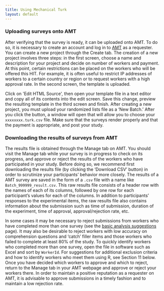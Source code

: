 ```yaml
---
title: Using Mechanical Turk
layout: default
---
```


### Uploading surveys onto AMT

After verifying that the survey is ready, it can be uploaded onto AMT. To do so, it is necessary to create an account and log in to [AMT](https://www.mturk.com/mturk/welcome) as a requester. You can create a new project through the Create tab. The creation of a new project involves three steps: in the first screen, choose a name and description for your project and decide on number of workers and payment.  At this point, certain restrictions can be placed on the workers who will be offered this HIT. For example, it is often useful to restrict IP addresses of workers to a certain country or region or to request workers with a high approval rate. In the second screen, the template is uploaded. 

Click on 'Edit HTML Source', then open your template file in a text editor and copy all of its contents into the edit screen. Save this change, preview the resulting template in the third screen and finish. After creating a new project, you must upload your randomized lists file as a ‘New Batch.’ After you click the button, a window will open that will allow you to choose your `xxxxxxxx.turk.csv` file. Make sure that the surveys render properly and that the payment is appropriate, and post your study. 

### Downloading the results of surveys from AMT

The results file is obtained through the Manage tab on AMT. You should visit the Manage tab while your survey is in progress to check on its progress, and approve or reject the results of the workers who have participated in your study. Before doing so, we recommend first downloading the results file (by clicking the ‘Download CSV’ button) in order to scrutinize your participants’ behavior more closely. The results of a AMT survey are saved in the form of a `.csv` file with a name like `Batch_999999_result.csv`. This raw results file consists of a header row with the names of each of its columns, followed by one row for each participant’s values for each of the columns. In addition to participants’ responses to the experimental items, the raw results file also contains information about the submission such as time of submission, duration of the experiment, time of approval, approval/rejection rate, etc.

In some cases it may be necessary to reject submissions from workers who have completed more than one survey (see the [basic analysis suggestions](analysis.html) page). It may also be desirable to reject workers with low accuracy on comprehension questions and ‘catch’ filler items and those workers who failed to complete at least 80% of the study. To quickly identify workers who completed more than one survey, open the file in software such as Excel and sort by `WorkerId`. For suggestions for additional exclusion criteria and how to identify workers who meet them using R, see Section 11 below. Once you have decided which workers to approve and which to reject, return to the Manage tab in your AMT webpage and approve or reject your workers there. In order to maintain a positive reputation as a requester on AMT, it is advisable to approve submissions in a timely fashion and to maintain a low rejection rate. 
